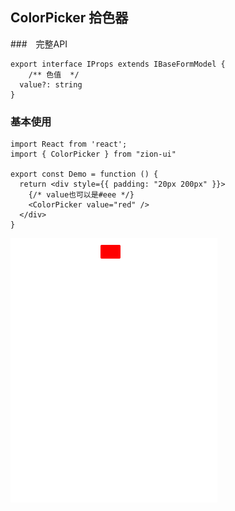 ## ColorPicker 拾色器
###　完整API
```tsx
export interface IProps extends IBaseFormModel {
	/** 色值  */
  value?: string                          
}
```
### 基本使用
```tsx
import React from 'react';
import { ColorPicker } from "zion-ui"

export const Demo = function () {
  return <div style={{ padding: "20px 200px" }}>
    {/* value也可以是#eee */}
    <ColorPicker value="red" />
  </div>
}
```
![基本使用](./ColorPicker.gif)